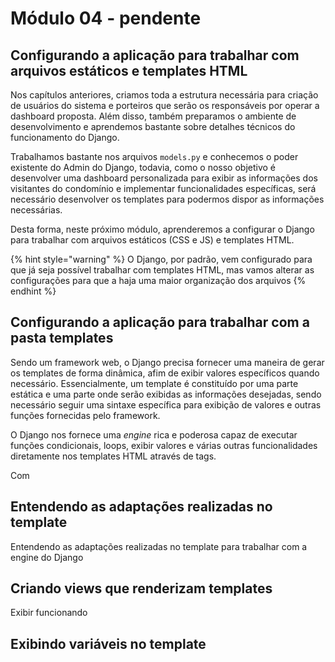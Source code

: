 # Módulo 04 - pendente

## Configurando a aplicação para trabalhar com arquivos estáticos e templates HTML

Nos capítulos anteriores, criamos toda a estrutura necessária para criação de usuários do sistema e porteiros que serão os responsáveis por operar a dashboard proposta. Além disso, também preparamos o ambiente de desenvolvimento e aprendemos bastante sobre detalhes técnicos do funcionamento do Django.

Trabalhamos bastante nos arquivos `models.py` e conhecemos o poder existente do Admin do Django, todavia, como o nosso objetivo é desenvolver uma dashboard personalizada para exibir as informações dos visitantes do condomínio e implementar funcionalidades específicas, será necessário desenvolver os templates para podermos dispor as informações necessárias.

Desta forma, neste próximo módulo, aprenderemos a configurar o Django para trabalhar com arquivos estáticos \(CSS e JS\) e templates HTML.

{% hint style="warning" %}
O Django, por padrão, vem configurado para que já seja possível trabalhar com templates HTML, mas vamos alterar as configurações para que a haja uma maior organização dos arquivos
{% endhint %}

## Configurando a aplicação para trabalhar com a pasta templates

Sendo um framework web, o Django precisa fornecer uma maneira de gerar os templates de forma dinâmica, afim de exibir valores específicos quando necessário. Essencialmente, um template é constituído por uma parte estática e uma parte onde serão exibidas as informações desejadas, sendo necessário seguir uma sintaxe específica para exibição de valores e outras funções fornecidas pelo framework.

O Django nos fornece uma _engine_ rica e poderosa capaz de executar funções condicionais, loops, exibir valores e várias outras funcionalidades diretamente nos templates HTML através de tags. 

Com



## Entendendo as adaptações realizadas no template 

Entendendo as adaptações realizadas no template para trabalhar com a engine do Django

## Criando views que renderizam templates

Exibir funcionando

## Exibindo variáveis no template




